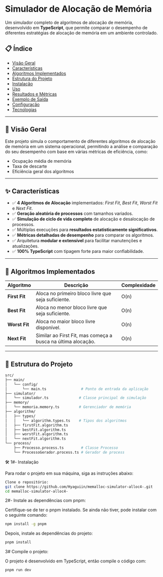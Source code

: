 # Simulador de Alocação de Memória

Um simulador completo de algoritmos de alocação de memória, desenvolvido em **TypeScript**, que permite comparar o desempenho de diferentes estratégias de alocação de memória em um ambiente controlado.

## 📋 Índice

- [Visão Geral](#visão-geral)
- [Características](#características)
- [Algoritmos Implementados](#algoritmos-implementados)
- [Estrutura do Projeto](#estrutura-do-projeto)
- [Instalação](#instalação)
- [Uso](#uso)
- [Resultados e Métricas](#resultados-e-métricas)
- [Exemplo de Saída](#exemplo-de-saída)
- [Configuração](#configuração)
- [Tecnologias](#tecnologias)

---

## 🎯 Visão Geral

Este projeto simula o comportamento de diferentes algoritmos de alocação de memória em um sistema operacional, permitindo a análise e comparação do seu desempenho com base em várias métricas de eficiência, como:

- Ocupação média de memória
- Taxa de descarte
- Eficiência geral dos algoritmos

---

## ✨ Características

- ✅ **4 Algoritmos de Alocação** implementados: *First Fit*, *Best Fit*, *Worst Fit* e *Next Fit*.
- ✅ **Geração aleatória de processos** com tamanhos variados.
- ✅ **Simulação de ciclo de vida completo** de alocação e desalocação de processos.
- ✅ Múltiplas execuções para **resultados estatisticamente significativos**.
- ✅ **Métricas detalhadas de desempenho** para comparar os algoritmos.
- ✅ Arquitetura **modular e extensível** para facilitar manutenções e atualizações.
- ✅ **100% TypeScript** com tipagem forte para maior confiabilidade.

---

## 🧩 Algoritmos Implementados

| Algoritmo   | Descrição                                            | Complexidade |
|-------------|------------------------------------------------------|--------------|
| **First Fit**  | Aloca no primeiro bloco livre que seja suficiente.   | O(n)         |
| **Best Fit**   | Aloca no menor bloco livre que seja suficiente.      | O(n)         |
| **Worst Fit**  | Aloca no maior bloco livre disponível.              | O(n)         |
| **Next Fit**   | Similar ao First Fit, mas começa a busca na última alocação. | O(n)    |

---

## 📁 Estrutura do Projeto

```bash
src/
├── main/
│   └── config/
│       └── main.ts                # Ponto de entrada da aplicação
├── simulator/
│   └── simulador.ts              # Classe principal de simulação
├── memory/
│   └── memoria.memory.ts         # Gerenciador de memória
├── algorithm/
│   ├── types/
│   │   └── algorithm.types.ts    # Tipos dos algoritmos
│   ├── firstFit.algorithm.ts
│   ├── bestFit.algorithm.ts
│   ├── worstFit.algorithm.ts
│   └── nextFit.algorithm.ts
└── process/
    ├── Processo.process.ts        # Classe Processo
    └── ProcessoGerador.process.ts # Gerador de process
```
🛠️
1#- Instalação

Para rodar o projeto em sua máquina, siga as instruções abaixo:
``` bash 
Clone o repositório:
git clone https://github.com/Hyaguiin/memalloc-simulator-alloc4-.git
cd memalloc-simulator-alloc4-
```

2#- Instale as dependências com pnpm:

Certifique-se de ter o pnpm
 instalado. Se ainda não tiver, pode instalar com o seguinte comando:
 ```bash
 npm install -g pnpm
 ```
 Depois, instale as dependências do projeto:
  ```bash
 pnpm install
 ```

 3# Compile o projeto:

O projeto é desenvolvido em TypeScript, então compile o código com:
 ```bash
 pnpm run dev
 ```

